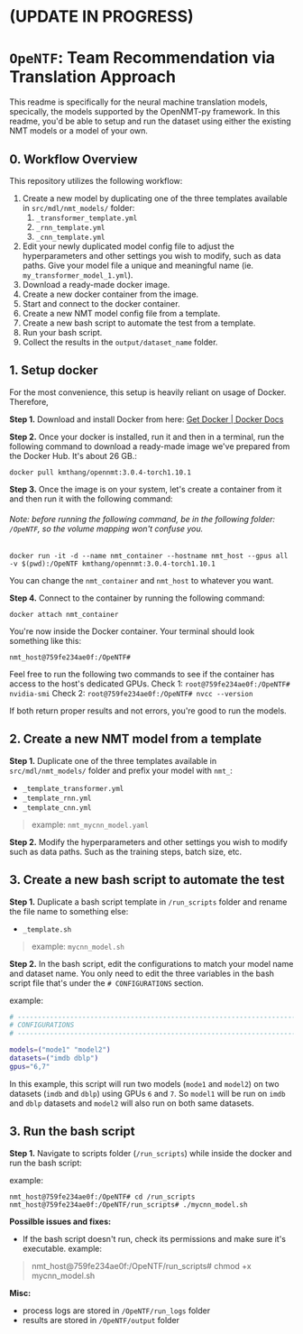 # (UPDATE IN PROGRESS)
# `OpeNTF`: Team Recommendation via Translation Approach

This readme is specifically for the neural machine translation models, specically, the models supported by the OpenNMT-py framework. In this readme, you'd be able to setup and run the dataset using either the existing NMT models or a model of your own.

## 0. Workflow Overview
This repository utilizes the following workflow:

1. Create a new model by duplicating one of the three templates available in `src/mdl/nmt_models/` folder:
   1. `_transformer_template.yml`
   2. `_rnn_template.yml`
   3. `_cnn_template.yml`
3. Edit your newly duplicated model config file to adjust the hyperparameters and other settings you wish to modify, such as data paths. Give your model file a unique and meaningful name (ie. `my_transformer_model_1.yml`).
4. Download a ready-made docker image.
5. Create a new docker container from the image.
6. Start and connect to the docker container.
7. Create a new NMT model config file from a template.
8. Create a new bash script to automate the test from a template.
9. Run your bash script.
10. Collect the results in the `output/dataset_name` folder.

## 1. Setup docker

For the most convenience, this setup is heavily reliant on usage of Docker. Therefore,

**Step 1.** Download and install Docker from here: [Get Docker | Docker Docs](https://docs.docker.com/get-started/get-docker/)

**Step 2.** Once your docker is installed, run it and then in a terminal, run the following command to download a ready-made image we've prepared from the Docker Hub. It's about 26 GB.:
```
docker pull kmthang/opennmt:3.0.4-torch1.10.1
```

**Step 3.** Once the image is on your system, let's create a container from it and then run it with the following command:

###### Note: before running the following command, be in the following folder: `/OpeNTF`, so the volume mapping won't confuse you.

```
docker run -it -d --name nmt_container --hostname nmt_host --gpus all -v $(pwd):/OpeNTF kmthang/opennmt:3.0.4-torch1.10.1
```

You can change the `nmt_container` and `nmt_host` to whatever you want.

**Step 4.** Connect to the container by running the following command:
```
docker attach nmt_container
```

You're now inside the Docker container. Your terminal should look something like this:

```
nmt_host@759fe234ae0f:/OpeNTF#
```

Feel free to run the following two commands to see if the container has access to the host's dedicated GPUs.
Check 1: `root@759fe234ae0f:/OpeNTF# nvidia-smi`
Check 2: `root@759fe234ae0f:/OpeNTF# nvcc --version`

If both return proper results and not errors, you're good to run the models.

## 2. Create a new NMT model from a template

**Step 1.** Duplicate one of the three templates available in `src/mdl/nmt_models/` folder and prefix your model with `nmt_`:
- `_template_transformer.yml`
- `_template_rnn.yml`
- `_template_cnn.yml`
> example: `nmt_mycnn_model.yaml`

**Step 2.** Modify the hyperparameters and other settings you wish to modify such as data paths. Such as the training steps, batch size, etc.



## 3. Create a new bash script to automate the test

**Step 1.** Duplicate a bash script template in `/run_scripts` folder and rename the file name to something else:
- `_template.sh`
> example: `mycnn_model.sh`
>

**Step 2.** In the bash script, edit the configurations to match your model name and dataset name. You only need to edit the three variables in the bash script file that's under the `# CONFIGURATIONS` section.

example:
```bash
# ------------------------------------------------------------------------------
# CONFIGURATIONS
# ------------------------------------------------------------------------------

models=("mode1" "model2")
datasets=("imdb dblp")
gpus="6,7"
```
In this example, this script will run two models (`mode1` and `model2`) on two datasets (`imdb` and `dblp`) using GPUs `6` and `7`. So `model1` will be run on `imdb` and `dblp` datasets and `model2` will also run on both same datasets.

## 3. Run the bash script

**Step 1.** Navigate to scripts folder (`/run_scripts`) while inside the docker and run the bash script:

example:
```
nmt_host@759fe234ae0f:/OpeNTF# cd /run_scripts
nmt_host@759fe234ae0f:/OpeNTF/run_scripts# ./mycnn_model.sh
```

**Possilble issues and fixes:**
- If the bash script doesn't run, check its permissions and make sure it's executable.
example:

> nmt_host@759fe234ae0f:/OpeNTF/run_scripts# chmod +x mycnn_model.sh


**Misc:** 
- process logs are stored in `/OpeNTF/run_logs` folder
- results are stored in `/OpeNTF/output` folder
